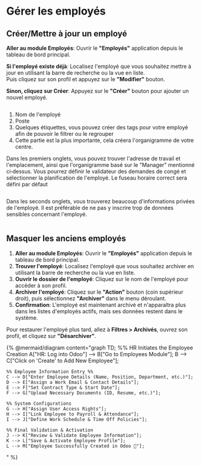 # Gérer les employés

## Créer/Mettre à jour un employé

**Aller au module Employés**: Ouvrir le **"Employés"** application depuis le tableau de bord principal.

**Si l'employé existe déjà**: Localisez l'employé que vous souhaitez mettre à jour en utilisant la barre de recherche ou la vue en liste.\
Puis cliquez sur son profil et appuyez sur le **"Modifier"** bouton.

**Sinon, cliquez sur Créer**: Appuyez sur le **"Créer"** bouton pour ajouter un nouvel employé.

<figure><img src="https://2479359880-files.gitbook.io/~/files/v0/b/gitbook-x-prod.appspot.com/o/spaces%2FnTWGcVv7ikvz7HIC0Dby%2Fuploads%2F4GL5BRqsMZly749KfbrI%2Fimage.png?alt=media&#x26;token=c10d1c96-5c24-4c6c-b6f9-7f9bbb32f66e" alt=""><figcaption></figcaption></figure>



1. Nom de l'employé
2. Poste
3. Quelques étiquettes, vous pouvez créer des tags pour votre employé afin de pouvoir le filtrer ou le regrouper
4. Cette partie est la plus importante, cela créera l'organigramme de votre centre.

Dans les premiers onglets, vous pouvez trouver l'adresse de travail et l'emplacement, ainsi que l'organigramme basé sur le "Manager" mentionné ci‑dessus. Vous pourrez définir le validateur des demandes de congé et sélectionner la planification de l'employé. Le fuseau horaire correct sera défini par défaut

<figure><img src="https://2479359880-files.gitbook.io/~/files/v0/b/gitbook-x-prod.appspot.com/o/spaces%2FnTWGcVv7ikvz7HIC0Dby%2Fuploads%2F296MPS9cMizR0uRi33fQ%2Fimage.png?alt=media&#x26;token=4a27ec21-1754-4dda-b71f-21e58d05c1a3" alt=""><figcaption></figcaption></figure>

Dans les seconds onglets, vous trouverez beaucoup d'informations privées de l'employé. Il est préférable de ne pas y inscrire trop de données sensibles concernant l'employé.&#x20;

<figure><img src="https://2479359880-files.gitbook.io/~/files/v0/b/gitbook-x-prod.appspot.com/o/spaces%2FnTWGcVv7ikvz7HIC0Dby%2Fuploads%2FKFE4QXnfoCCUvalmoAAH%2Fimage.png?alt=media&#x26;token=c775445d-75ee-4ab3-9972-c2e3644f85ac" alt=""><figcaption></figcaption></figure>

## Masquer les anciens employés

1. **Aller au module Employés**: Ouvrir le **"Employés"** application depuis le tableau de bord principal.
2. **Trouver l'employé**: Localisez l'employé que vous souhaitez archiver en utilisant la barre de recherche ou la vue en liste.
3. **Ouvrir le dossier de l'employé**: Cliquez sur le nom de l'employé pour accéder à son profil.
4. **Archiver l'employé**: Cliquez sur le **"Action"** bouton (coin supérieur droit), puis sélectionnez **"Archiver"** dans le menu déroulant.
5. **Confirmation**: L'employé est maintenant archivé et n'apparaîtra plus dans les listes d'employés actifs, mais ses données restent dans le système.

Pour restaurer l'employé plus tard, allez à **Filtres > Archivés**, ouvrez son profil, et cliquez sur **"Désarchiver"**.

{% @mermaid/diagram content="graph TD;
    %% HR Initiates the Employee Creation
    A["HR: Log into Odoo"] --> B["Go to Employees Module"];
    B --> C["Click on 'Create' to Add New Employee"];

    %% Employee Information Entry %%
    C --> D["Enter Employee Details (Name, Position, Department, etc.)"];
    D --> E["Assign a Work Email & Contact Details"];
    E --> F["Set Contract Type & Start Date"];
    F --> G["Upload Necessary Documents (ID, Resume, etc.)"];

    %% System Configurations
    G --> H["Assign User Access Rights"];
    H --> I["Link Employee to Payroll & Attendance"];
    I --> J["Define Work Schedule & Time Off Policies"];

    %% Final Validation & Activation
    J --> K["Review & Validate Employee Information"];
    K --> L["Save & Activate Employee Profile"];
    L --> M["Employee Successfully Created in Odoo 🎉"];
" %}

